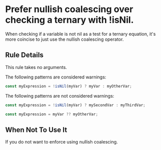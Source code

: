 # Prefer nullish coalescing over checking a ternary with !isNil.

When checking if a variable is not nil as a test for a ternary equation, it's more coincise to just use the nullish coalescing operator.

## Rule Details

This rule takes no arguments.

The following patterns are considered warnings:

```js
const myExpression = !isNil(myVar) ? myVar : myOtherVar;
```

The following patterns are not considered warnings:

```js
const myExpression = !isNil(myVar) ? mySecondVar : myThirdVar;

const myExpression = myVar ?? myOtherVar;
```


## When Not To Use It
If you do not want to enforce using nullish coalescing.